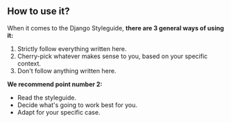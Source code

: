 ## How to use it?

When it comes to the Django Styleguide, **there are 3 general ways of using it:**

1. Strictly follow everything written here.
2. Cherry-pick whatever makes sense to you, based on your specific context.
3. Don't follow anything written here.

**We recommend point number 2:**

- Read the styleguide.
- Decide what's going to work best for you.
- Adapt for your specific case.
